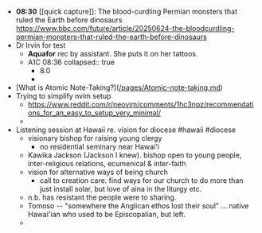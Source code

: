 - **08:30** [[quick capture]]: The blood-curdling Permian monsters that ruled the Earth before dinosaurs https://www.bbc.com/future/article/20250624-the-bloodcurdling-permian-monsters-that-ruled-the-earth-before-dinosaurs
- Dr Irvin for test
	- **Aquafor** rec by assistant. She puts it on her tattoos.
	- A1C 08:36
	  collapsed:: true
		- 8.0
		-
- [[](https://dev.to/gokayburuc/atomic-note-taking-guide-4fo9#what-is-atomic-notetaking)What is Atomic Note-Taking?]([/pages/Atomic-note-taking.md](//pages/Atomic-note-taking.md.md))
- Trying to simplify nvim setup
	- https://www.reddit.com/r/neovim/comments/1hc3npz/recommendations_for_an_easy_to_setup_very_minimal/
	-
- Listening session at Hawaii re. vision for diocese #hawaii #diocese
	- visionary bishop for raising young clergy
		- no residential seminary near Hawai'i
	- Kawika Jackson (Jackson I knew). bishop open to young people, inter-religious relations, ecumenical & inter-faith
	- vision for alternative ways of being church
		- call to creation care. find ways for our church to do more than just install solar, but love of aina in the liturgy etc.
	- n.b. has resistant the people were to sharing.
	- Tomoso -- "somewhere the Anglican ethos lost their soul" ... native Hawai'ian who used to be Episcopalian, but left.
	-